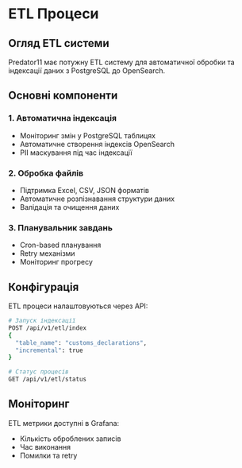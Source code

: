 # ETL Процеси

## Огляд ETL системи

Predator11 має потужну ETL систему для автоматичної обробки та індексації даних з PostgreSQL до OpenSearch.

## Основні компоненти

### 1. Автоматична індексація
- Моніторинг змін у PostgreSQL таблицях
- Автоматичне створення індексів OpenSearch
- PII маскування під час індексації

### 2. Обробка файлів
- Підтримка Excel, CSV, JSON форматів
- Автоматичне розпізнавання структури даних
- Валідація та очищення даних

### 3. Планувальник завдань
- Cron-based планування
- Retry механізми
- Моніторинг прогресу

## Конфігурація

ETL процеси налаштовуються через API:

```bash
# Запуск індексації
POST /api/v1/etl/index
{
  "table_name": "customs_declarations",
  "incremental": true
}

# Статус процесів
GET /api/v1/etl/status
```

## Моніторинг

ETL метрики доступні в Grafana:
- Кількість оброблених записів
- Час виконання
- Помилки та retry
